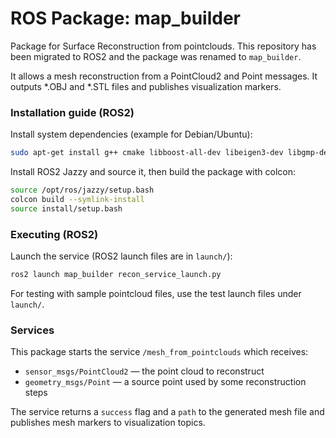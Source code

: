 # ROS Package: map_builder
Package for Surface Reconstruction from pointclouds. This repository has been migrated to ROS2 and the package was renamed to `map_builder`.

It allows a mesh reconstruction from a PointCloud2 and Point messages. It outputs *.OBJ and *.STL files and publishes visualization markers.

### Installation guide (ROS2)

Install system dependencies (example for Debian/Ubuntu):

```bash
sudo apt-get install g++ cmake libboost-all-dev libeigen3-dev libgmp-dev libgmpxx4ldbl libmpfr-dev libpng-dev
```

Install ROS2 Jazzy and source it, then build the package with colcon:

```bash
source /opt/ros/jazzy/setup.bash
colcon build --symlink-install
source install/setup.bash
```

### Executing (ROS2)

Launch the service (ROS2 launch files are in `launch/`):

```bash
ros2 launch map_builder recon_service_launch.py
```

For testing with sample pointcloud files, use the test launch files under `launch/`.

### Services

This package starts the service `/mesh_from_pointclouds` which receives:
- `sensor_msgs/PointCloud2` — the point cloud to reconstruct
- `geometry_msgs/Point` — a source point used by some reconstruction steps

The service returns a `success` flag and a `path` to the generated mesh file and publishes mesh markers to visualization topics.